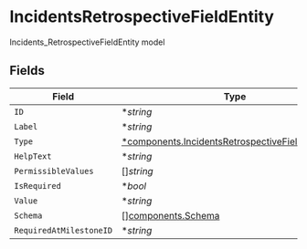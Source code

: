 # IncidentsRetrospectiveFieldEntity

Incidents_RetrospectiveFieldEntity model


## Fields

| Field                                                                                                                 | Type                                                                                                                  | Required                                                                                                              | Description                                                                                                           |
| --------------------------------------------------------------------------------------------------------------------- | --------------------------------------------------------------------------------------------------------------------- | --------------------------------------------------------------------------------------------------------------------- | --------------------------------------------------------------------------------------------------------------------- |
| `ID`                                                                                                                  | **string*                                                                                                             | :heavy_minus_sign:                                                                                                    | N/A                                                                                                                   |
| `Label`                                                                                                               | **string*                                                                                                             | :heavy_minus_sign:                                                                                                    | N/A                                                                                                                   |
| `Type`                                                                                                                | [*components.IncidentsRetrospectiveFieldEntityType](../../models/components/incidentsretrospectivefieldentitytype.md) | :heavy_minus_sign:                                                                                                    | N/A                                                                                                                   |
| `HelpText`                                                                                                            | **string*                                                                                                             | :heavy_minus_sign:                                                                                                    | N/A                                                                                                                   |
| `PermissibleValues`                                                                                                   | []*string*                                                                                                            | :heavy_minus_sign:                                                                                                    | N/A                                                                                                                   |
| `IsRequired`                                                                                                          | **bool*                                                                                                               | :heavy_minus_sign:                                                                                                    | N/A                                                                                                                   |
| `Value`                                                                                                               | **string*                                                                                                             | :heavy_minus_sign:                                                                                                    | N/A                                                                                                                   |
| `Schema`                                                                                                              | [][components.Schema](../../models/components/schema.md)                                                              | :heavy_minus_sign:                                                                                                    | N/A                                                                                                                   |
| `RequiredAtMilestoneID`                                                                                               | **string*                                                                                                             | :heavy_minus_sign:                                                                                                    | N/A                                                                                                                   |